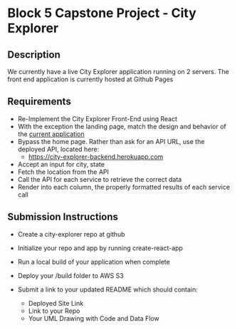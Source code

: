 # Block 5 Capstone Project - City Explorer

## Description
We currently have a live City Explorer application running on 2 servers. The front end application is currently hosted at Github Pages

## Requirements
* Re-Implement the City Explorer Front-End using React
* With the exception the landing page, match the design and behavior of the [current application](https://codefellows.github.io/city_explorer/)
* Bypass the home page. Rather than ask for an API URL, use the deployed API, located here:
    * https://city-explorer-backend.herokuapp.com
* Accept an input for city, state
* Fetch the location from the API
* Call the API for each service to retrieve the correct data
* Render into each column, the properly formatted results of each service call

## Submission Instructions
* Create a city-explorer repo at github
* Initialize your repo and app by running create-react-app
* Run a local build of your application when complete
* Deploy your /build folder to AWS S3

* Submit a link to your updated README which should contain:
    * Deployed Site Link
    * Link to your Repo
    * Your UML Drawing with Code and Data Flow


